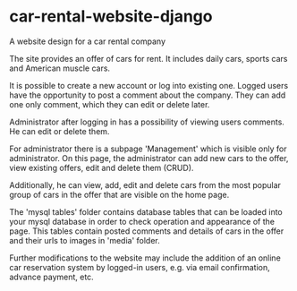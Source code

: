 # car-rental-website-django

A website design for a car rental company

The site provides an offer of cars for rent.
It includes daily cars, sports cars and American muscle cars.

It is possible to create a new account or log into existing one.
Logged users have the opportunity to post a comment about the company.
They can add one only comment, which they can edit or delete later.

Administrator after logging in has a possibility of viewing users comments.
He can edit or delete them.

For administrator there is a subpage 'Management' which is visible only for administrator.
On this page, the administrator can add new cars to the offer, view existing offers, edit and delete them (CRUD).

Additionally, he can view, add, edit and delete cars from the most popular group of cars
in the offer that are visible on the home page.



The 'mysql tables' folder contains database tables that can be loaded into your mysql database in order to check
operation and appearance of the page. This tables contain posted comments and details of cars in the offer
and their urls to images in 'media' folder.


Further modifications to the website may include the addition of an online car reservation system
by logged-in users, e.g. via email confirmation, advance payment, etc.
